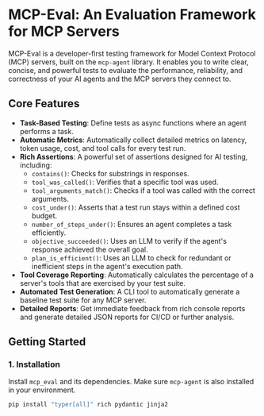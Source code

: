 # MCP-Eval: An Evaluation Framework for MCP Servers

MCP-Eval is a developer-first testing framework for Model Context Protocol (MCP) servers, built on the `mcp-agent` library. It enables you to write clear, concise, and powerful tests to evaluate the performance, reliability, and correctness of your AI agents and the MCP servers they connect to.

## Core Features

- **Task-Based Testing**: Define tests as async functions where an agent performs a task.
- **Automatic Metrics**: Automatically collect detailed metrics on latency, token usage, cost, and tool calls for every test run.
- **Rich Assertions**: A powerful set of assertions designed for AI testing, including:
    - `contains()`: Checks for substrings in responses.
    - `tool_was_called()`: Verifies that a specific tool was used.
    - `tool_arguments_match()`: Checks if a tool was called with the correct arguments.
    - `cost_under()`: Asserts that a test run stays within a defined cost budget.
    - `number_of_steps_under()`: Ensures an agent completes a task efficiently.
    - `objective_succeeded()`: Uses an LLM to verify if the agent's response achieved the overall goal.
    - `plan_is_efficient()`: Uses an LLM to check for redundant or inefficient steps in the agent's execution path.
- **Tool Coverage Reporting**: Automatically calculates the percentage of a server's tools that are exercised by your test suite.
- **Automated Test Generation**: A CLI tool to automatically generate a baseline test suite for any MCP server.
- **Detailed Reports**: Get immediate feedback from rich console reports and generate detailed JSON reports for CI/CD or further analysis.

## Getting Started

### 1. Installation

Install `mcp_eval` and its dependencies. Make sure `mcp-agent` is also installed in your environment.

```bash
pip install "typer[all]" rich pydantic jinja2
```